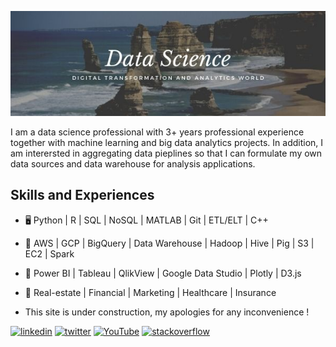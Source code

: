 ![](https://github.com/iamnatapong55/iamnatapong55/blob/main/Banner.jpg)


I am a data science professional with 3+ years professional experience together with machine learning and big data analytics projects. In addition, I am interersted in aggregating data pieplines so that I can formulate my own data sources and data warehouse for analysis applications. 

## Skills and Experiences
* 🖥 Python | R | SQL | NoSQL | MATLAB | Git | ETL/ELT | C++
* 💾 AWS | GCP | BigQuery | Data Warehouse | Hadoop | Hive | Pig | S3 | EC2 | Spark 
* 🌅 Power BI | Tableau | QlikView | Google Data Studio | Plotly | D3.js
* 🧰 Real-estate | Financial | Marketing | Healthcare | Insurance

* This site is under construction, my apologies for any inconvenience !

[<img src='https://cdn.jsdelivr.net/npm/simple-icons@3.0.1/icons/linkedin.svg' alt='linkedin' height='40'>](https://www.linkedin.com/in/https://www.linkedin.com/in/natapongsornprom//)  [<img src='https://cdn.jsdelivr.net/npm/simple-icons@3.0.1/icons/twitter.svg' alt='twitter' height='40'>](https://twitter.com/https://twitter.com/iambank345) [<img src='https://cdn.jsdelivr.net/npm/simple-icons@3.0.1/icons/youtube.svg' alt='YouTube' height='40'>](https://www.youtube.com/channel/bank) [<img src='https://cdn.jsdelivr.net/npm/simple-icons@3.0.1/icons/stackoverflow.svg' alt='stackoverflow' height='40'>](https://stackoverflow.com/users/bank) 





